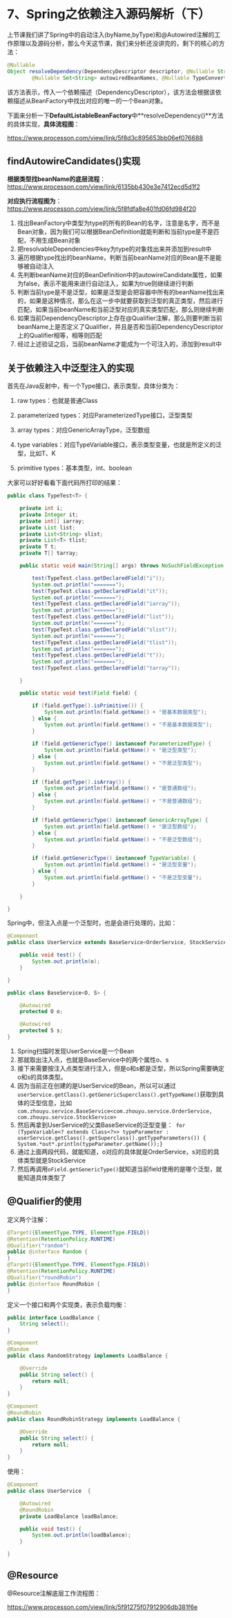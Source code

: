 # 7、Spring之依赖注入源码解析（下）

上节课我们讲了Spring中的自动注入(byName,byType)和@Autowired注解的工作原理以及源码分析，那么今天这节课，我们来分析还没讲完的，剩下的核心的方法：

```java
@Nullable
Object resolveDependency(DependencyDescriptor descriptor, @Nullable String requestingBeanName,
		@Nullable Set<String> autowiredBeanNames, @Nullable TypeConverter typeConverter) throws BeansException;
```

该方法表示，传入一个依赖描述（DependencyDescriptor），该方法会根据该依赖描述从BeanFactory中找出对应的唯一的一个Bean对象。



下面来分析一下**DefaultListableBeanFactory**中**resolveDependency()**方法的具体实现，**具体流程图**：

https://www.processon.com/view/link/5f8d3c895653bb06ef076688



## findAutowireCandidates()实现

**根据类型找beanName的底层流程**：https://www.processon.com/view/link/6135bb430e3e7412ecd5d1f2

**对应执行流程图为**：https://www.processon.com/view/link/5f8fdfa8e401fd06fd984f20





1. 找出BeanFactory中类型为type的所有的Bean的名字，注意是名字，而不是Bean对象，因为我们可以根据BeanDefinition就能判断和当前type是不是匹配，不用生成Bean对象
2. 把resolvableDependencies中key为type的对象找出来并添加到result中
3. 遍历根据type找出的beanName，判断当前beanName对应的Bean是不是能够被自动注入
4. 先判断beanName对应的BeanDefinition中的autowireCandidate属性，如果为false，表示不能用来进行自动注入，如果为true则继续进行判断
5. 判断当前type是不是泛型，如果是泛型是会把容器中所有的beanName找出来的，如果是这种情况，那么在这一步中就要获取到泛型的真正类型，然后进行匹配，如果当前beanName和当前泛型对应的真实类型匹配，那么则继续判断
6. 如果当前DependencyDescriptor上存在@Qualifier注解，那么则要判断当前beanName上是否定义了Qualifier，并且是否和当前DependencyDescriptor上的Qualifier相等，相等则匹配
7. 经过上述验证之后，当前beanName才能成为一个可注入的，添加到result中





## 关于依赖注入中泛型注入的实现



首先在Java反射中，有一个Type接口，表示类型，具体分类为：

1. raw types：也就是普通Class

1. parameterized types：对应ParameterizedType接口，泛型类型
2. array types：对应GenericArrayType，泛型数组
3. type variables：对应TypeVariable接口，表示类型变量，也就是所定义的泛型，比如T、K
4. primitive types：基本类型，int、boolean



大家可以好好看看下面代码所打印的结果：



```java
public class TypeTest<T> {

	private int i;
	private Integer it;
	private int[] iarray;
	private List list;
	private List<String> slist;
	private List<T> tlist;
	private T t;
	private T[] tarray;

	public static void main(String[] args) throws NoSuchFieldException {

		test(TypeTest.class.getDeclaredField("i"));
		System.out.println("=======");
		test(TypeTest.class.getDeclaredField("it"));
		System.out.println("=======");
		test(TypeTest.class.getDeclaredField("iarray"));
		System.out.println("=======");
		test(TypeTest.class.getDeclaredField("list"));
		System.out.println("=======");
		test(TypeTest.class.getDeclaredField("slist"));
		System.out.println("=======");
		test(TypeTest.class.getDeclaredField("tlist"));
		System.out.println("=======");
		test(TypeTest.class.getDeclaredField("t"));
		System.out.println("=======");
		test(TypeTest.class.getDeclaredField("tarray"));

	}

	public static void test(Field field) {

		if (field.getType().isPrimitive()) {
			System.out.println(field.getName() + "是基本数据类型");
		} else {
			System.out.println(field.getName() + "不是基本数据类型");
		}

		if (field.getGenericType() instanceof ParameterizedType) {
			System.out.println(field.getName() + "是泛型类型");
		} else {
			System.out.println(field.getName() + "不是泛型类型");
		}

		if (field.getType().isArray()) {
			System.out.println(field.getName() + "是普通数组");
		} else {
			System.out.println(field.getName() + "不是普通数组");
		}

		if (field.getGenericType() instanceof GenericArrayType) {
			System.out.println(field.getName() + "是泛型数组");
		} else {
			System.out.println(field.getName() + "不是泛型数组");
		}

		if (field.getGenericType() instanceof TypeVariable) {
			System.out.println(field.getName() + "是泛型变量");
		} else {
			System.out.println(field.getName() + "不是泛型变量");
		}

	}

}
```



Spring中，但注入点是一个泛型时，也是会进行处理的，比如：



```java
@Component
public class UserService extends BaseService<OrderService, StockService> {

	public void test() {
		System.out.println(o);
	}

}

public class BaseService<O, S> {

	@Autowired
	protected O o;

	@Autowired
	protected S s;
}
```



1. Spring扫描时发现UserService是一个Bean
2. 那就取出注入点，也就是BaseService中的两个属性o、s
3. 接下来需要按注入点类型进行注入，但是o和s都是泛型，所以Spring需要确定o和s的具体类型。
4. 因为当前正在创建的是UserService的Bean，所以可以通过`userService.getClass().getGenericSuperclass().getTypeName()`获取到具体的泛型信息，比如`com.zhouyu.service.BaseService<com.zhouyu.service.OrderService, com.zhouyu.service.StockService>`
5. 然后再拿到UserService的父类BaseService的泛型变量：` for (TypeVariable<? extends Class<?>> typeParameter : userService.getClass().getSuperclass().getTypeParameters()) {   System.*out*.println(typeParameter.getName());}`
6. 通过上面两段代码，就能知道，o对应的具体就是OrderService，s对应的具体类型就是StockService
7. 然后再调用`oField.getGenericType()`就知道当前field使用的是哪个泛型，就能知道具体类型了







## @Qualifier的使用



定义两个注解：

```java
@Target({ElementType.TYPE, ElementType.FIELD})
@Retention(RetentionPolicy.RUNTIME)
@Qualifier("random")
public @interface Random {
}
@Target({ElementType.TYPE, ElementType.FIELD})
@Retention(RetentionPolicy.RUNTIME)
@Qualifier("roundRobin")
public @interface RoundRobin {
}
```



定义一个接口和两个实现类，表示负载均衡：

```java
public interface LoadBalance {
	String select();
}
```



```java
@Component
@Random
public class RandomStrategy implements LoadBalance {

	@Override
	public String select() {
		return null;
	}
}
```



```java
@Component
@RoundRobin
public class RoundRobinStrategy implements LoadBalance {

	@Override
	public String select() {
		return null;
	}
}
```



使用：

```java
@Component
public class UserService  {

	@Autowired
	@RoundRobin
	private LoadBalance loadBalance;

	public void test() {
		System.out.println(loadBalance);
	}

}
```



## @Resource



@Resource注解底层工作流程图：

https://www.processon.com/view/link/5f91275f07912906db381f6e
